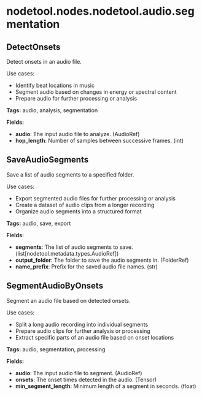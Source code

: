 # nodetool.nodes.nodetool.audio.segmentation

## DetectOnsets

Detect onsets in an audio file.

Use cases:
- Identify beat locations in music
- Segment audio based on changes in energy or spectral content
- Prepare audio for further processing or analysis

**Tags:** audio, analysis, segmentation

**Fields:**
- **audio**: The input audio file to analyze. (AudioRef)
- **hop_length**: Number of samples between successive frames. (int)


## SaveAudioSegments

Save a list of audio segments to a specified folder.

Use cases:
- Export segmented audio files for further processing or analysis
- Create a dataset of audio clips from a longer recording
- Organize audio segments into a structured format

**Tags:** audio, save, export

**Fields:**
- **segments**: The list of audio segments to save. (list[nodetool.metadata.types.AudioRef])
- **output_folder**: The folder to save the audio segments in. (FolderRef)
- **name_prefix**: Prefix for the saved audio file names. (str)


## SegmentAudioByOnsets

Segment an audio file based on detected onsets.

Use cases:
- Split a long audio recording into individual segments
- Prepare audio clips for further analysis or processing
- Extract specific parts of an audio file based on onset locations

**Tags:** audio, segmentation, processing

**Fields:**
- **audio**: The input audio file to segment. (AudioRef)
- **onsets**: The onset times detected in the audio. (Tensor)
- **min_segment_length**: Minimum length of a segment in seconds. (float)



